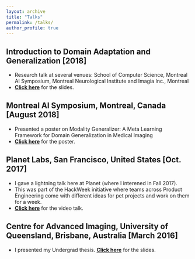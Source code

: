 ```yaml
---
layout: archive
title: "Talks"
permalink: /talks/
author_profile: true
---
```


## Introduction to Domain Adaptation and Generalization [2018]
* Research talk at several venues: School of Computer Science, Montreal AI Symposium, Montreal Neurological Institute and Imagia Inc., Montreal
* [**Click here**](https://drive.google.com/drive/folders/1t5yFeo0aNoC7E9l8lDRBM6itRiMSSG_Y?usp=sharing) for the slides. 

## Montreal AI Symposium, Montreal, Canada [August 2018]
* Presented a poster on Modality Generalizer: A Meta Learning Framework for Domain Generalization in Medical Imaging
* [**Click here**](https://drive.google.com/file/d/1zBAKiiXr1-HIOd3-5-InWHX7zY48wDwW/view?usp=sharing) for the poster.

## Planet Labs, San Francisco, United States [Oct. 2017]
* I gave a lightning talk here at Planet (where I interened in Fall 2017).
* This was part of the HackWeek initiative where teams across Product Engineering come with different ideas for pet projects and work on them for a week.
* [**Click here**](https://drive.google.com/file/d/1lRjgYBsEVt6CLeuHT_QX0kLjKCS7RFAu/view?usp=sharing) for the video talk. 

## Centre for Advanced Imaging, University of Queensland, Brisbane, Australia [March 2016]
* I presented my Undergrad thesis. [**Click here**](https://drive.google.com/file/d/0B1xr2l_vl4kKS0poeTB3WEJIRmM/view?usp=sharing) for the slides.
